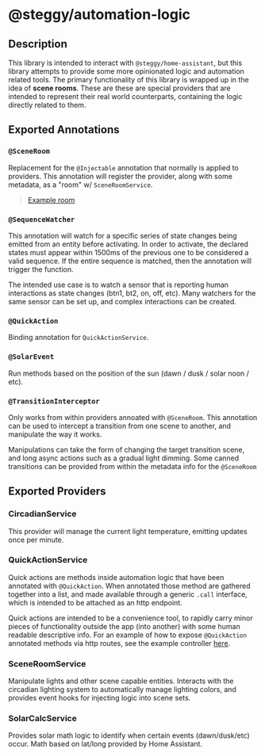 # @steggy/automation-logic

## Description

This library is intended to interact with `@steggy/home-assistant`, but this library attempts to provide some more opinionated logic and automation related tools.
The primary functionality of this library is wrapped up in the idea of **scene rooms**.
These are these are special providers that are intended to represent their real world counterparts, containing the logic directly related to them.

## Exported Annotations

### `@SceneRoom`

Replacement for the `@Injectable` annotation that normally is applied to providers.
This annotation will register the provider, along with some metadata, as a "room" w/ `SceneRoomService`.

> [Example room](./docs/living.room.ts)

### `@SequenceWatcher`

This annotation will watch for a specific series of state changes being emitted from an entity before activating.
In order to activate, the declared states must appear within 1500ms of the previous one to be considered a valid sequence.
If the entire sequence is matched, then the annotation will trigger the function.

The intended use case is to watch a sensor that is reporting human interactions as state changes (btn1, bt2, on, off, etc).
Many watchers for the same sensor can be set up, and complex interactions can be created.

### `@QuickAction`

Binding annotation for `QuickActionService`.

### `@SolarEvent`

Run methods based on the position of the sun (dawn / dusk / solar noon / etc).

### `@TransitionInterceptor`

Only works from within providers annoated with `@SceneRoom`.
This annotation can be used to intercept a transition from one scene to another, and manipulate the way it works.

Manipulations can take the form of changing the target transition scene, and long async actions such as a gradual light dimming.
Some canned transitions can be provided from within the metadata info for the `@SceneRoom`

## Exported Providers

### CircadianService

This provider will manage the current light temperature, emitting updates once per minute.

### QuickActionService

Quick actions are methods inside automation logic that have been annotated with `@QuickAction`.
When annotated those method are gathered together into a list, and made available through a generic `.call` interface, which is intended to be attached as an http endpoint.

Quick actions are intended to be a convenience tool, to rapidly carry minor pieces of functionality outside the app (into another) with some human readable descriptive info.
For an example of how to expose `@QuickAction` annotated methods via http routes, see the example controller [here](libs/automation-logic/docs/quick-action.controller.ts).

### SceneRoomService

Manipulate lights and other scene capable entities.
Interacts with the circadian lighting system to automatically manage lighting colors, and provides event hooks for injecting logic into scene sets.

### SolarCalcService

Provides solar math logic to identify when certain events (dawn/dusk/etc) occur.
Math based on lat/long provided by Home Assistant.
